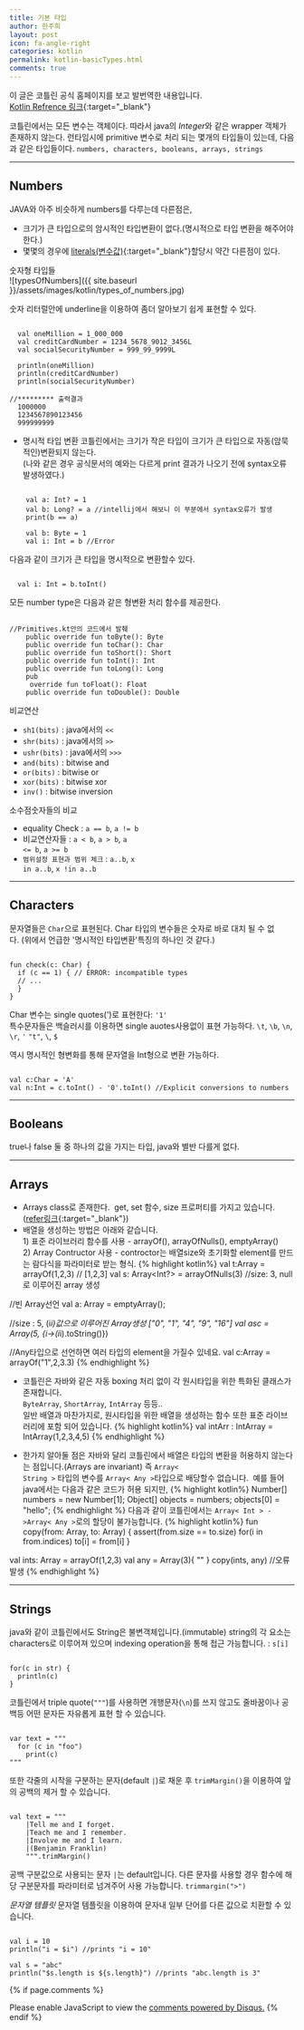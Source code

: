 ```yaml
---
title: 기본 타입
author: 한주희
layout: post
icon: fa-angle-right
categories: kotlin
permalink: kotlin-basicTypes.html
comments: true
---
```

이 글은 코틀린 공식 홈페이지를 보고 발번역한 내용입니다.
<br/>[Kotlin Refrence 링크](https://kotlinlang.org/docs/reference/basic-types.html){:target="_blank"}


코틀린에서는 모든 변수는 객체이다. 따라서 java의 *Integer*와 같은 wrapper 객체가 존재하지 않는다.
런타임시에 primitive 변수로 처리 되는 몇개의 타입들이 있는데, 다음과 같은 타입들이다. ```numbers, characters, booleans, arrays, strings```
- - -
## Numbers
JAVA와 아주 비슷하게 numbers를 다루는데 다른점은,
* 크기가 큰 타입으로의 암시적인 타입변환이 없다.(명시적으로 타입 변환을 해주어야 한다.)
* 몇몇의 경우에 [literals(변수값)](https://ko.wikipedia.org/wiki/%EB%A6%AC%ED%84%B0%EB%9F%B4){:target="_blank"}할당시 약간 다른점이 있다.


<span class="font14">숫자형 타입들</span>
<br>![typesOfNumbers]({{ site.baseurl }}/assets/images/kotlin/types_of_numbers.jpg)

숫자 리터럴안에 underline을 이용하여 좀더 알아보기 쉽게 표현할 수 있다.
<pre><code class="kotlin">
  val oneMillion = 1_000_000
  val creditCardNumber = 1234_5678_9012_3456L
  val socialSecurityNumber = 999_99_9999L

  println(oneMillion)
  println(creditCardNumber)
  println(socialSecurityNumber)

//********* 출력결과
  1000000
  1234567890123456
  999999999    
</code></pre>


* <bold class="colorBlueLight">명시적 타입 변환</bold> 코틀린에서는 크기가 작은 타입이 크기가 큰 타입으로 자동(암묵적인)변환되지 않는다.
<br><span class="font15">(나와 같은 경우 공식문서의 예와는 다르게 print 결과가 나오기 전에 syntax오류 발생하였다.)</span>
<pre><code>
    val a: Int? = 1
    val b: Long? = a //intellij에서 해보니 이 부분에서 syntax오류가 발생
    print(b == a)

    val b: Byte = 1
    val i: Int = b //Error
</code></pre>
<span class="font15">다음과 같이 크기가 큰 타입을 명시적으로 변환할수 있다.
<pre><code>
  val i: Int = b.toInt()
</code></pre>

모든 number type은 다음과 같은 형변환 처리 함수를 제공한다.
<pre><code>
//Primitives.kt안의 코드에서 발췌
    public override fun toByte(): Byte
    public override fun toChar(): Char
    public override fun toShort(): Short
    public override fun toInt(): Int
    public override fun toLong(): Long
    pub      
     override fun toFloat(): Float
    public override fun toDouble(): Double
</code></pre>

 <bold class="font19">비교연산</bold>
- <code>sh1(bits)</code> : java에서의 <code><<</code>
- <code>shr(bits)</code> : java에서의 <code>>></code>
- <code>ushr(bits)</code> : java에서의 <code>>>></code>
- <code>and(bits)</code> : bitwise and
- <code>or(bits)</code> : bitwise or
- <code>xor(bits)</code> : bitwise xor
- <code>inv()</code> : bitwise inversion

<bold class="font19">소수점숫자들의 비교</bold>
- equality Check : <code>a == b</code>, <code>a != b</code>
- 비교연산자들 : <code>a < b</code>, <code>a > b</code>, <code>a <= b</code>, <code>a >= b</code>
- <code>범위설정 표현과 범위 체크</code> : <code>a..b</code>, <code>x in a..b</code>, <code>x !in a..b</code>

- - -
## Characters
문자열들은 <code>Char</code>으로 표현된다.
Char 타입의 변수들은 숫자로 바로 대치 될 수 없다.&nbsp;(위에서 언급한 '명시적인 타입변환'특징의 하나인 것 같다.)
<pre><code>
fun check(c: Char) {
  if (c == 1) { // ERROR: incompatible types
  // ...
  }
}
</code></pre>
Char 변수는 single quotes(')로 표현한다: <code>'1'</code>
<br>특수문자들은 백슬러시를 이용하면 single auotes사용없이 표현 가능하다.
<code>\t</code>, <code>\b</code>, <code>\n</code>, <code>\r</code>, <code>\'</code>
<code>\"t"</code>, <code>\\</code>, <code>$</code>

역시 명시적인 형변화를 통해 문자열을 Int형으로 변환 가능하다.
<pre><code class="kotlin">
val c:Char = 'A'
val n:Int = c.toInt() - '0'.toInt() //Explicit conversions to numbers
</code></pre>

- - -
## Booleans
true나 false 둘 중 하나의 값을 가지는 타입, java와 별반 다를게 없다.
- - -
## Arrays
* Arrays class로 존재한다.&nbsp;&nbsp;get, set 함수, size 프로퍼티를 가지고 있습니다.
([refer링크](https://kotlinlang.org/api/latest/jvm/stdlib/kotlin/-array/index.html){:target="_blank"})
* 배열을 생성하는 방법은 아래와 같습니다.
<br>1) 표준 라이브러리 함수를 사용 - arrayOf(), arrayOfNulls(), emptyArray()
<br>2) Array Contructor 사용 - controctor는 배열size와 초기화할 element를 만드는 람다식을 파라미터로 받는 형식.
{% highlight kotlin%}
val t:Array<Int> = arrayOf(1,2,3) // [1,2,3]
val s: Array<Int?> = arrayOfNulls(3) //size: 3, null로 이루어진 array 생성

//빈 Array선언
val a: Array<String> = emptyArray();

//size : 5, (i*i)값으로 이루어진 Array<String>생성 ["0", "1", "4", "9", "16"]
val asc = Array(5, {i->(i*i).toString()})

//Any타입으로 선언하면 여러 타입의 element을 가질수 있네요.
val c:Array<Any> = arrayOf("1",2,3.3)
{% endhighlight %}

* 코틀린은 자바와 같은 자동 boxing 처리 없이 각 원시타입을 위한 특화된 클래스가 존재합니다.
<br><code>ByteArray</code>, <code>ShortArray</code>, <code>IntArray</code> 등등..
<br>일반 배열과 마찬가지로, 원시타입을 위한 배열을 생성하는 함수 또한 표준 라이브러리에 포함 되어 있습니다.
{% highlight kotlin%}
val intArr : IntArray = IntArray(1,2,3,4,5)
{% endhighlight %}

* 한가지 알아둘 점은 자바와 달리 코틀린에서 배열은 타입의 변환을 허용하지 않는다는 점입니다.(Arrays are invariant)
즉 <code>Array< String ></code> 타입의 변수를 <code>Array< Any ></code>타입으로 배당할수 없습니다.
&nbsp;예를 들어 java에서는 다음과 같은 코드가 허용 되지만,
{% highlight kotlin%}
Number[] numbers = new Number[1];
Object[] objects = numbers;
objects[0] = "hello";
{% endhighlight %}
다음과 같이 코틀린에서는 <code>Array< Int > ->Array< Any ></code>로의 할당이 불가능합니다.
{% highlight kotlin%}
fun copy(from: Array<Any>, to: Array<Any>) {
    assert(from.size == to.size)
    for(i in from.indices)
        to[i] = from[i]
}

val ints: Array<Int> = arrayOf(1,2,3)
    val any = Array<Any>(3){ "" }
    copy(ints, any) //오류 발생
{% endhighlight %}

- - -
## Strings
java와 같이 코틀린에서도 String은 불변객체입니다.(immutable)
string의 각 요소는 characters로 이루어져 있으며 indexing operation을 통해 접근 가능합니다. : <code>s[i]</code>
<pre><code>
for(c in str) {
  println(c)
}
</code></pre>
코틀린에서 triple quote(` """ `)를 사용하면 개행문자(` \n `)를 쓰지 않고도 줄바꿈이나 공백등 어떤 문자든 자유롭게 표현 할 수 있습니다.
<pre><code>
var text = """
  for (c in "foo")
    print(c)
"""
</code></pre>
또한 각줄의 시작을 구분하는 문자(default `|`)로 채운 후 `trimMargin()`을 이용하여 앞의 공백의 제거 할 수 있습니다.
<pre><code>
val text = """
    |Tell me and I forget.
    |Teach me and I remember.
    |Involve me and I learn.
    |(Benjamin Franklin)
    """.trimMargin()
</code></pre>
공백 구분값으로 사용되는 문자 `|`는 default입니다. 다른 문자를 사용할 경우 함수에 해당 구분문자를 파라미터로 넘겨주어 사용 가능합니다.
`trimmargin(">")`

*문자열 템플릿*
문자열 템플릿을 이용하여 문자내 일부 단어를 다른 값으로 치환할 수 있습니다.
<pre><code>
val i = 10
println("i = $i") //prints "i = 10"

val s = "abc"
println("$s.length is ${s.length}") //prints "abc.length is 3"
</code></pre>


{% if page.comments %}
<div id="disqus_thread"></div>
<script>

/**
*  RECOMMENDED CONFIGURATION VARIABLES: EDIT AND UNCOMMENT THE SECTION BELOW TO INSERT DYNAMIC VALUES FROM YOUR PLATFORM OR CMS.
*  LEARN WHY DEFINING THESE VARIABLES IS IMPORTANT: https://disqus.com/admin/universalcode/#configuration-variables*/
/*
var disqus_config = function () {
this.page.url = PAGE_URL;  // Replace PAGE_URL with your page's canonical URL variable
this.page.identifier = PAGE_IDENTIFIER; // Replace PAGE_IDENTIFIER with your page's unique identifier variable
};
*/
(function() { // DON'T EDIT BELOW THIS LINE
var d = document, s = d.createElement('script');
s.src = 'https://juhee-studynote.disqus.com/embed.js';
s.setAttribute('data-timestamp', +new Date());
(d.head || d.body).appendChild(s);
})();
</script>
<noscript>Please enable JavaScript to view the <a href="https://disqus.com/?ref_noscript">comments powered by Disqus.</a></noscript>
{% endif %}
